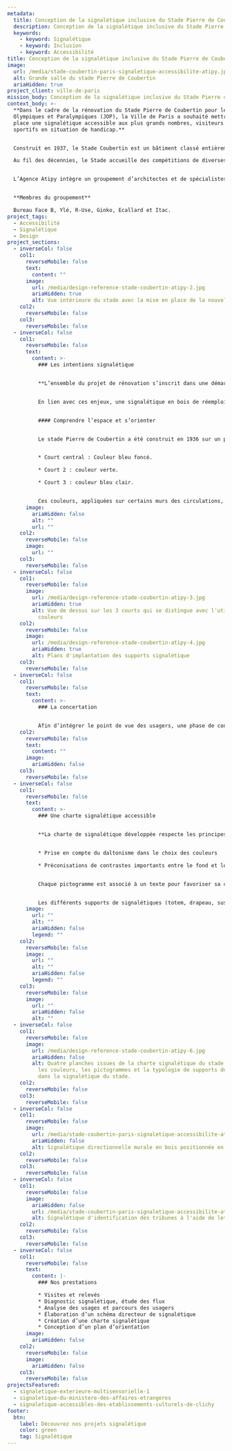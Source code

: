 ```yaml
---
metadata:
  title: Conception de la signalétique inclusive du Stade Pierre de Coubertin
  description: Conception de la signalétique inclusive du Stade Pierre de Coubertin à Paris
  keywords:
    - keyword: Signalétique
    - keyword: Inclusion
    - keyword: Accessibilité
title: Conception de la signalétique inclusive du Stade Pierre de Coubertin
image:
  url: /media/stade-coubertin-paris-signaletique-accessibilite-atipy.jpg
  alt: Grande salle du stade Pierre de Coubertin
  ariaHidden: true
project_client: ville-de-paris
mission_body: Conception de la signalétique inclusive du Stade Pierre de Coubertin à Paris.
context_body: >-
  **Dans le cadre de la rénovation du Stade Pierre de Coubertin pour les Jeux
  Olympiques et Paralympiques (JOP), la Ville de Paris a souhaité mettre en
  place une signalétique accessible aux plus grands nombres, visiteurs et
  sportifs en situation de handicap.** 


  Construit en 1937, le Stade Coubertin est un bâtiment classé entièrement en briques.

  Au fil des décennies, le Stade accueille des compétitions de diverses disciplines comme le volleyball, la boxe française, le judo, le handball…


  L’Agence Atipy intègre un groupement d’architectes et de spécialistes afin d’apporter son expertise sur le sujet de la signalétique d’orientation pour tous les publics.


  **Membres du groupement**

  Bureau Face B, Ylé, R-Use, Ginko, Ecallard et Itac.
project_tags:
  - Accessibilité
  - Signalétique
  - Design
project_sections:
  - inverseCol: false
    col1:
      reverseMobile: false
      text:
        content: ""
      image:
        url: /media/design-reference-stade-coubertin-atipy-2.jpg
        ariaHidden: true
        alt: Vue intérieure du stade avec la mise en place de la nouvelle signalétique
    col2:
      reverseMobile: false
    col3:
      reverseMobile: false
  - inverseCol: false
    col1:
      reverseMobile: false
      text:
        content: >-
          ### Les intentions signalétique


          **L’ensemble du projet de rénovation s’inscrit dans une démarche de conception universelle. La Ville de Paris et la Solideo ont la volonté de proposer un héritage des jeux favorisant l’inclusion et la ville accessible. Il est également souhaité une ambition environnementale favorisant le réemploi.**


          En lien avec ces enjeux, une signalétique en bois de réemploi a été proposée.


          #### Comprendre l’espace et s’orienter


          Le stade Pierre de Coubertin a été construit en 1936 sur un plan symétrique avec à sa pointe le hall 1. Ce plan reprend la configuration d’un podium. La symétrie du bâtiment rend l’orientation compliquée. En effet, l’usager manque de repères. Pour améliorer le repérage spatial et en complément de la signalétique, le projet de peinture intérieure s’appuie sur les couleurs existantes et dominantes :


          * Court central : Couleur bleu foncé.

          * Court 2 : couleur verte.

          * Court 3 : couleur bleu clair.


          Ces couleurs, appliquées sur certains murs des circulations, sont perceptibles par des personnes daltoniennes. Elles ne transmettent pas à elles seules une information, mais viennent en complément des supports signalétique.
      image:
        ariaHidden: false
        alt: ""
        url: ""
    col2:
      reverseMobile: false
      image:
        url: ""
    col3:
      reverseMobile: false
  - inverseCol: false
    col1:
      reverseMobile: false
      image:
        url: /media/design-reference-stade-coubertin-atipy-3.jpg
        ariaHidden: true
        alt: Vue de dessus sur les 3 courts qui se distingue avec l'utilisation de 3
          couleurs
    col2:
      reverseMobile: false
      image:
        url: /media/design-reference-stade-coubertin-atipy-4.jpg
        ariaHidden: true
        alt: Plans d'implantation des supports signalétique
    col3:
      reverseMobile: false
  - inverseCol: false
    col1:
      reverseMobile: false
      text:
        content: >-
          ### La concertation


          Afin d’intégrer le point de vue des usagers, une phase de concertation avec les visiteurs en situation de handicap a été mise en place par le pôle ingénierie d'Atipy. Le projet de rénovation et de signalétique est soumis à diverses associations (APF, AVH…). À l’issue de ces rencontres, les remarques sont prises en compte et intégrées au projet.
    col2:
      reverseMobile: false
      text:
        content: ""
      image:
        ariaHidden: false
    col3:
      reverseMobile: false
  - inverseCol: false
    col1:
      reverseMobile: false
      text:
        content: >-
          ### Une charte signalétique accessible


          **La charte de signalétique développée respecte les principes de lisibilité, visibilité et compréhension indispensables à un système d’orientation efficace.**


          * Prise en compte du daltonisme dans le choix des couleurs

          * Préconisations de contrastes importants entre le fond et le texte.


          Chaque pictogramme est associé à un texte pour favoriser sa compréhension. La version pleine des pictogrammes est préférée. Une typographie, en lien avec la charte graphique de la Ville de Paris, a été retenue&nbsp;: Arial.


          Les différents supports de signalétiques (totem, drapeau, suspendu, plaque de porte et imposte) sont réalisés en bois résineux clair pour permettre un contraste important avec les textes et les pictogrammes. Dans les circulations du court central, les supports en drapeau font face au sens de circulation. Positionnés perpendiculaires au cheminement, ces supports dirigent le public vers les places. Dans le cheminement inverse, à la sortie des tribunes, les supports totems positionnés de face en haut des escaliers orientent le public vers les sorties et les espaces de services (toilettes, buvettes, etc…).
      image:
        url: ""
        alt: ""
        ariaHidden: false
        legend: ""
    col2:
      reverseMobile: false
      image:
        url: ""
        alt: ""
        ariaHidden: false
        legend: ""
    col3:
      reverseMobile: false
      image:
        url: ""
        ariaHidden: false
        alt: ""
  - inverseCol: false
    col1:
      reverseMobile: false
      image:
        url: /media/design-reference-stade-coubertin-atipy-6.jpg
        ariaHidden: false
        alt: Quatre planches issues de la charte signalétique du stade. Elles détaillent
          les couleurs, les pictogrammes et la typologie de supports déployés
          dans la signalétique du stade.
    col2:
      reverseMobile: false
    col3:
      reverseMobile: false
  - inverseCol: false
    col1:
      reverseMobile: false
      image:
        url: /media/stade-coubertin-paris-signaletique-accessibilite-atipy-2.jpg
        ariaHidden: false
        alt: Signalétique directionnelle murale en bois positionnée en bas d'un escalier
    col2:
      reverseMobile: false
    col3:
      reverseMobile: false
  - inverseCol: false
    col1:
      reverseMobile: false
      image:
        ariaHidden: false
        url: /media/stade-coubertin-paris-signaletique-accessibilite-atipy-3.jpg
        alt: Signalétique d'identification des tribunes à l'aide de lettres.
    col2:
      reverseMobile: false
    col3:
      reverseMobile: false
  - inverseCol: false
    col1:
      reverseMobile: false
      text:
        content: |-
          ### Nos prestations

          * Visites et relevés
          * Diagnostic signalétique, étude des flux
          * Analyse des usages et parcours des usagers
          * Élaboration d’un schéma directeur de signalétique
          * Création d’une charte signalétique
          * Conception d’un plan d’orientation
      image:
        ariaHidden: false
    col2:
      reverseMobile: false
      image:
        ariaHidden: false
    col3:
      reverseMobile: false
projectsFeatured:
  - signaletique-exterieure-multisensorielle-1
  - signaletique-du-ministere-des-affaires-etrangeres
  - signaletique-accessibles-des-etablissements-culturels-de-clichy
footer:
  btn:
    label: Découvrez nos projets signalétique
    color: green
    tag: Signalétique
---
```

